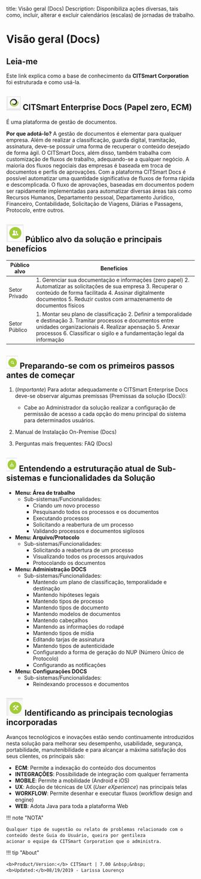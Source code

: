 title:  Visão geral (Docs)
Description: Disponibiliza ações diversas, tais como, incluir, alterar e excluir calendários (escalas) de jornadas de trabalho. 
# Visão geral (Docs)

Leia-me
-----------

Este link explica como a base de conhecimento da **CITSmart Corporation** foi estruturada e como usá-la.

![simbolo](images/simb-citsmart.jpg) CITSmart Enterprise Docs (Papel zero, ECM)
------------------------------------------------------------------------------------

É uma plataforma de gestão de documentos.

**Por que adotá-lo?** A gestão de documentos é elementar para qualquer empresa. Além de realizar a classificação, guarda digital,
tramitação, assinatura, deve-se possuir uma forma de recuperar o conteúdo desejado de forma ágil. O CITSmart Docs, além disso,
também trabalha com customização de fluxos de trabalho, adequando-se a qualquer negócio. A maioria dos fluxos negociais das
empresas é baseada em troca de documentos e perfis de aprovações. Com a plataforma CITSmart Docs é possível automatizar uma 
quantidade significativa de fluxos de forma rápida e descomplicada. O fluxo de aprovações, baseadas em documentos podem ser 
rapidamente implementadas para automatizar diversas áreas tais como Recursos Humanos, Departamento pessoal, Departamento 
Jurídico, Financeiro, Contabilidade, Solicitação de Viagens, Diárias e Passagens, Protocolo, entre outros.

![simbolo](images/simb-pess.jpg) Público alvo da solução e principais benefícios
----------------------------------------------------------------------------------

| Público alvo  | Benefícios                                                                                                                                                                                                                                             |
|---------------|--------------------------------------------------------------------------------------------------------------------------------------------------------------------------------------------------------------------------------------------------------|
| Setor Privado | 1. Gerenciar sua documentação e informações (zero papel) 2. Automatizar as solicitações de sua empresa 3. Recuperar o conteúdo de forma facilitada 4. Assinar digitalmente documentos 5. Reduzir custos com armazenamento de documentos físicos        |
| Setor Público | 1. Montar seu plano de classificação 2. Definir a temporalidade e destinação 3. Tramitar processos e documentos entre unidades organizacionais 4. Realizar apensação 5. Anexar processos 6. Classificar o sigilo e a fundamentação legal da informação |

![simbolo](images/simb-lupa.jpg) Preparando-se com os primeiros passos antes de começar
---------------------------------------------------------------------------------------------

1. (*Importante*) Para adotar adequadamente o CITSmart Enterprise Docs deve-se observar algumas premissas (Premissas da solução 
(Docs)):

    - Cabe ao Administrador da solução realizar a configuração de permissão de acesso a cada opção do menu principal do sistema 
    para determinados usuários.
    
2. Manual de Instalação On-Premise (Docs)

3. Perguntas mais frequentes: FAQ (Docs)

![simbolo](images/simb-conec.jpg) Entendendo a estruturação atual de Sub-sistemas e funcionalidades da Solução
---------------------------------------------------------------------------------------------------------------

- **Menu: Área de trabalho**
    - Sub-sistemas/Funcionalidades:
        - Criando um novo processo
        - Pesquisando todos os processos e os documentos
        - Executando processos
        - Solicitando a reabertura de um processo
        - Validando processos e documentos sigilosos
- **Menu: Arquivo/Protocolo**
    - Sub-sistemas/Funcionalidades:
        - Solicitando a reabertura de um processo
        - Visualizando todos os processos arquivados
        - Protocolando os documentos
- **Menu: Administração DOCS**
    - Sub-sistemas/Funcionalidades:
        - Mantendo um plano de classificação, temporalidade e destinação
        - Mantendo hipóteses legais
        - Mantendo tipos de processo
        - Mantendo tipos de documento
        - Mantendo modelos de documentos
        - Mantendo cabeçalhos
        - Mantendo as informações do rodapé
        - Mantendo tipos de mídia
        - Editando tarjas de assinatura
        - Mantendo tipos de autenticidade
        - Configurando a forma de geração do NUP (Número Único de Protocolo)
        - Configurando as notificações
- **Menu: Configurações DOCS**
    - Sub-sistemas/Funcionalidades:
        - Reindexando processos e documentos
        
![simbolo](images/simb-mart.jpg) Identificando as principais tecnologias incorporadas
----------------------------------------------------------------------------------------

Avanços tecnológicos e inovações estão sendo continuamente introduzidos nesta solução para melhorar seu desempenho, 
usabilidade, segurança, portabilidade, manutenibilidade e para alcançar a máxima satisfação dos seus clientes, os principais 
são:

- **ECM**: Permite a indexação do conteúdo dos documentos
- **INTEGRAÇÕES**: Possibilidade de integração com qualquer ferramenta
- **MOBILE**: Permite a mobilidade (Android e iOS)
- **UX**: Adoção de técnicas de UX (*User eXperience*) nas principais telas
- **WORKFLOW**: Permite desenhar e executar fluxos (workflow design and engine)
- **WEB**: Adota Java para toda a plataforma Web

!!! note "NOTA"

    Qualquer tipo de sugestão ou relato de problemas relacionado com o conteúdo deste Guia do Usuário, queira por gentileza 
    acionar o equipe da CITSmart Corporation que o administra.
    
!!! tip "About"

    <b>Product/Version:</b> CITSmart | 7.00 &nbsp;&nbsp;
    <b>Updated:</b>08/19/2019 - Larissa Lourenço










 
